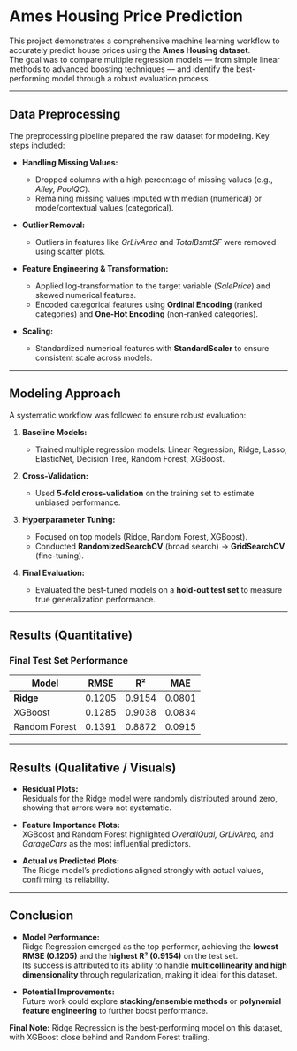 # Ames Housing Price Prediction

This project demonstrates a comprehensive machine learning workflow to accurately predict house prices using the **Ames Housing dataset**.  
The goal was to compare multiple regression models — from simple linear methods to advanced boosting techniques — and identify the best-performing model through a robust evaluation process.

---

## Data Preprocessing
The preprocessing pipeline prepared the raw dataset for modeling. Key steps included:

- **Handling Missing Values:**  
  - Dropped columns with a high percentage of missing values (e.g., *Alley, PoolQC*).  
  - Remaining missing values imputed with median (numerical) or mode/contextual values (categorical).  

- **Outlier Removal:**  
  - Outliers in features like *GrLivArea* and *TotalBsmtSF* were removed using scatter plots.  

- **Feature Engineering & Transformation:**  
  - Applied log-transformation to the target variable (*SalePrice*) and skewed numerical features.  
  - Encoded categorical features using **Ordinal Encoding** (ranked categories) and **One-Hot Encoding** (non-ranked categories).  

- **Scaling:**  
  - Standardized numerical features with **StandardScaler** to ensure consistent scale across models.  

---

## Modeling Approach
A systematic workflow was followed to ensure robust evaluation:

1. **Baseline Models:**  
   - Trained multiple regression models: Linear Regression, Ridge, Lasso, ElasticNet, Decision Tree, Random Forest, XGBoost.  

2. **Cross-Validation:**  
   - Used **5-fold cross-validation** on the training set to estimate unbiased performance.  

3. **Hyperparameter Tuning:**  
   - Focused on top models (Ridge, Random Forest, XGBoost).  
   - Conducted **RandomizedSearchCV** (broad search) → **GridSearchCV** (fine-tuning).  

4. **Final Evaluation:**  
   - Evaluated the best-tuned models on a **hold-out test set** to measure true generalization performance.  

---

## Results (Quantitative)

### Final Test Set Performance

| Model          | RMSE   | R²     | MAE   |
|----------------|--------|--------|-------|
| **Ridge**      | 0.1205 | 0.9154 | 0.0801 |
| XGBoost        | 0.1285 | 0.9038 | 0.0834 |
| Random Forest  | 0.1391 | 0.8872 | 0.0915 |

---

## Results (Qualitative / Visuals)

- **Residual Plots:**  
  Residuals for the Ridge model were randomly distributed around zero, showing that errors were not systematic.  

- **Feature Importance Plots:**  
  XGBoost and Random Forest highlighted *OverallQual, GrLivArea,* and *GarageCars* as the most influential predictors.  

- **Actual vs Predicted Plots:**  
  The Ridge model’s predictions aligned strongly with actual values, confirming its reliability.  

---

## Conclusion

- **Model Performance:**  
  Ridge Regression emerged as the top performer, achieving the **lowest RMSE (0.1205)** and the **highest R² (0.9154)** on the test set.  
  Its success is attributed to its ability to handle **multicollinearity and high dimensionality** through regularization, making it ideal for this dataset.  

- **Potential Improvements:**  
  Future work could explore **stacking/ensemble methods** or **polynomial feature engineering** to further boost performance.  

**Final Note:** Ridge Regression is the best-performing model on this dataset, with XGBoost close behind and Random Forest trailing.

